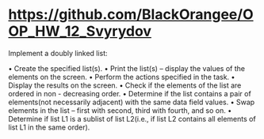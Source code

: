 # https://github.com/BlackOrangee/OOP_HW_12_Svyrydov
 Implement a doubly linked list:
 
 • Create the specified list(s).
 • Print the list(s) – display the values of the elements on the screen.
 • Perform the actions specified in the task.
 • Display the results on the screen.
 • Check if the elements of the list are ordered in non - decreasing order.
 • Determine if the list contains a pair of elements(not necessarily adjacent) with the same data field values.
 • Swap elements in the list – first with second, third with fourth, and so on.
 • Determine if list L1 is a sublist of list L2(i.e., if list L2 contains all elements of list L1 in the same order).
